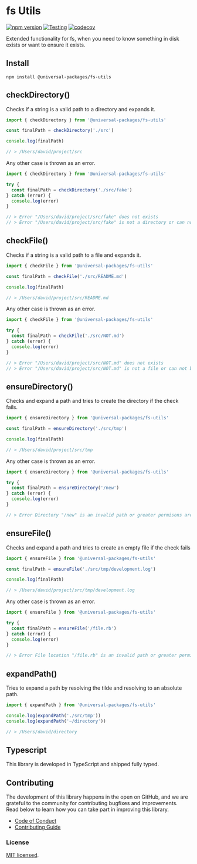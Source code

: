 # fs Utils

[![npm version](https://badge.fury.io/js/@universal-packages%2Ffs-utils.svg)](https://www.npmjs.com/package/@universal-packages/fs-utils)
[![Testing](https://github.com/universal-packages/universal-fs-utils/actions/workflows/testing.yml/badge.svg)](https://github.com/universal-packages/universal-fs-utils/actions/workflows/testing.yml)
[![codecov](https://codecov.io/gh/universal-packages/universal-fs-utils/branch/main/graph/badge.svg?token=CXPJSN8IGL)](https://codecov.io/gh/universal-packages/universal-fs-utils)

Extended functionality for fs, when you need to know something in disk exists or want to ensure it exists.

## Install

```shell
npm install @universal-packages/fs-utils
```

## checkDirectory()

Checks if a string is a valid path to a directory and expands it.

```js
import { checkDirectory } from '@universal-packages/fs-utils'

const finalPath = checkDirectory('./src')

console.log(finalPath)

// > /Users/david/project/src
```

Any other case is thrown as an error.

```js
import { checkDirectory } from '@universal-packages/fs-utils'

try {
  const finalPath = checkDirectory('./src/fake')
} catch (error) {
  console.log(error)
}

// > Error "/Users/david/project/src/fake" does not exists
// > Error "/Users/david/project/src/fake" is not a directory or can not be accessed
```

## checkFile()

Checks if a string is a valid path to a file and expands it.

```js
import { checkFile } from '@universal-packages/fs-utils'

const finalPath = checkFile('./src/README.md')

console.log(finalPath)

// > /Users/david/project/src/README.md
```

Any other case is thrown as an error.

```js
import { checkFile } from '@universal-packages/fs-utils'

try {
  const finalPath = checkFile('./src/NOT.md')
} catch (error) {
  console.log(error)
}

// > Error "/Users/david/project/src/NOT.md" does not exists
// > Error "/Users/david/project/src/NOT.md" is not a file or can not be accessed
```

## ensureDirectory()

Checks and expand a path and tries to create the directory if the check fails.

```js
import { ensureDirectory } from '@universal-packages/fs-utils'

const finalPath = ensureDirectory('./src/tmp')

console.log(finalPath)

// > /Users/david/project/src/tmp
```

Any other case is thrown as an error.

```js
import { ensureDirectory } from '@universal-packages/fs-utils'

try {
  const finalPath = ensureDirectory('/new')
} catch (error) {
  console.log(error)
}

// > Error Directory "/new" is an invalid path or greater permisons are reaquired
```

## ensureFile()

Checks and expand a path and tries to create an empty file if the check fails

```js
import { ensureFile } from '@universal-packages/fs-utils'

const finalPath = ensureFile('./src/tmp/development.log')

console.log(finalPath)

// > /Users/david/project/src/tmp/development.log
```

Any other case is thrown as an error.

```js
import { ensureFile } from '@universal-packages/fs-utils'

try {
  const finalPath = ensureFile('/file.rb')
} catch (error) {
  console.log(error)
}

// > Error File location "/file.rb" is an invalid path or greater permisons are reaquired
```

## expandPath()

Tries to expand a path by resolving the tilde and resolving to an absolute path.

```js
import { expandPath } from '@universal-packages/fs-utils'

console.log(expandPath('./src/tmp'))
console.log(expandPath('~/directory'))

// > /Users/david/directory
```

## Typescript

This library is developed in TypeScript and shipped fully typed.

## Contributing

The development of this library happens in the open on GitHub, and we are grateful to the community for contributing bugfixes and improvements. Read below to learn how you can take part in improving this library.

- [Code of Conduct](./CODE_OF_CONDUCT.md)
- [Contributing Guide](./CONTRIBUTING.md)

### License

[MIT licensed](./LICENSE).
